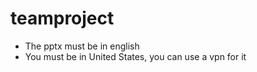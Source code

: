 # teamproject
- The pptx must be in english
- You must be in United States, you can use a vpn for it
